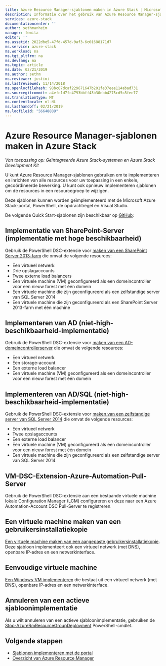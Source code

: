 ```yaml
---
title: Azure Resource Manager-sjablonen maken in Azure Stack | Microsoft Docs
description: Informatie over het gebruik van Azure Resource Manager-sjablonen in Azure Stack voor inrichting van resources.
services: azure-stack
documentationcenter: ''
author: sethmanheim
manager: femila
editor: ''
ms.assetid: 2022dbe5-47fd-457d-9af3-6c01688171d7
ms.service: azure-stack
ms.workload: na
ms.tgt_pltfrm: na
ms.devlang: na
ms.topic: article
ms.date: 02/21/2019
ms.author: sethm
ms.reviewer: justini
ms.lastreviewed: 11/14/2018
ms.openlocfilehash: 98bc87dcaf229671647b201fe37eee114abad731
ms.sourcegitcommit: a4efc1d7fc4793bbff43b30ebb4275cd5c8fec77
ms.translationtype: MT
ms.contentlocale: nl-NL
ms.lasthandoff: 02/21/2019
ms.locfileid: "56648809"
---
```

# <a name="use-azure-resource-manager-templates-in-azure-stack"></a>Azure Resource Manager-sjablonen maken in Azure Stack

*Van toepassing op: Geïntegreerde Azure Stack-systemen en Azure Stack Development Kit*

U kunt Azure Resource Manager-sjablonen gebruiken om te implementeren en inrichten van alle resources voor uw toepassing in een enkele, gecoördineerde bewerking. U kunt ook opnieuw implementeren sjablonen om de resources in een resourcegroep te wijzigen.

Deze sjablonen kunnen worden geïmplementeerd met de Microsoft Azure Stack-portal, PowerShell, de opdrachtregel en Visual Studio.

De volgende Quick Start-sjablonen zijn beschikbaar op [GitHub](https://aka.ms/azurestackgithub):

## <a name="deploy-sharepoint-server-non-high-availability-deployment"></a>Implementatie van SharePoint-Server (implementatie met hoge beschikbaarheid)

Gebruik de PowerShell DSC-extensie voor [maken van een SharePoint Server 2013-farm](https://github.com/Azure/AzureStack-QuickStart-Templates/tree/master/sharepoint-2013-non-ha) die omvat de volgende resources:

* Een virtueel netwerk
* Drie opslagaccounts
* Twee externe load balancers
* Een virtuele machine (VM) geconfigureerd als een domeincontroller voor een nieuw forest met één domein
* Een virtuele machine die zijn geconfigureerd als een zelfstandige server van SQL Server 2014
* Een virtuele machine die zijn geconfigureerd als een SharePoint Server 2013-farm met één machine

## <a name="deploy-ad-non-high-availability-deployment"></a>Implementeren van AD (niet-high-beschikbaarheid-implementatie)

Gebruik de PowerShell DSC-extensie voor [maken van een AD-domeincontrollerserver](https://github.com/Azure/AzureStack-QuickStart-Templates/tree/master/ad-non-ha) die omvat de volgende resources:

* Een virtueel netwerk
* Een storage-account
* Een externe load balancer
* Een virtuele machine (VM) geconfigureerd als een domeincontroller voor een nieuw forest met één domein

## <a name="deploy-adsql-non-high-availability-deployment"></a>Implementeren van AD/SQL (niet-high-beschikbaarheid-implementatie)

Gebruik de PowerShell DSC-extensie voor [maken van een zelfstandige server van SQL Server 2014](https://github.com/Azure/AzureStack-QuickStart-Templates/tree/master/sql-2014-non-ha) die omvat de volgende resources:

* Een virtueel netwerk
* Twee opslagaccounts
* Een externe load balancer
* Een virtuele machine (VM) geconfigureerd als een domeincontroller voor een nieuw forest met één domein
* Een virtuele machine die zijn geconfigureerd als een zelfstandige server van SQL Server 2014

## <a name="vm-dsc-extension-azure-automation-pull-server"></a>VM-DSC-Extension-Azure-Automation-Pull-Server

Gebruik de PowerShell DSC-extensie aan een bestaande virtuele machine lokale Configuration Manager (LCM) configureren en deze naar een Azure Automation-Account DSC Pull-Server te registreren.

## <a name="create-a-virtual-machine-from-a-user-image"></a>Een virtuele machine maken van een gebruikersinstallatiekopie

[Een virtuele machine maken van een aangepaste gebruikersinstallatiekopie](https://github.com/Azure/AzureStack-QuickStart-Templates/tree/master/101-vm-from-user-image). Deze sjabloon implementeert ook een virtueel netwerk (met DNS), openbare IP-adres en een netwerkinterface.

## <a name="basic-virtual-machine"></a>Eenvoudige virtuele machine

[Een Windows-VM implementeren](https://github.com/Azure/AzureStack-QuickStart-Templates/tree/master/101-simple-windows-vm) die bestaat uit een virtueel netwerk (met DNS), openbare IP-adres en een netwerkinterface.

## <a name="cancel-a-running-template-deployment"></a>Annuleren van een actieve sjabloonimplementatie

Als u wilt annuleren van een actieve sjabloonimplementatie, gebruiken de [Stop-AzureRmResourceGroupDeployment](/powershell/module/azurerm.resources/stop-azurermresourcegroupdeployment) PowerShell-cmdlet.

## <a name="next-steps"></a>Volgende stappen

* [Sjablonen implementeren met de portal](azure-stack-deploy-template-portal.md)
* [Overzicht van Azure Resource Manager](../../azure-resource-manager/resource-group-overview.md)

